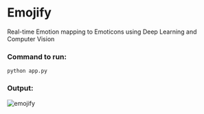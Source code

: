 # Emojify
Real-time Emotion mapping to Emoticons using Deep Learning and Computer Vision

### Command to run:
```
python app.py
```

### Output:
![emojify](https://github.com/nimarta-tejwani/Emojify/assets/75927504/f29f50a6-fd11-4442-8ee3-20a76e305628)
